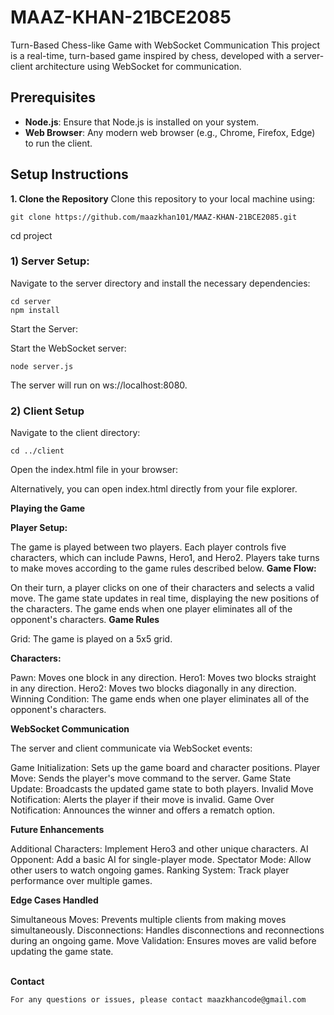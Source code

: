 # MAAZ-KHAN-21BCE2085
Turn-Based Chess-like Game with WebSocket Communication This project is a real-time, turn-based game inspired by chess, developed with a server-client architecture using WebSocket for communication.



## Prerequisites
- **Node.js**: Ensure that Node.js is installed on your system.
- **Web Browser**: Any modern web browser (e.g., Chrome, Firefox, Edge) to run the client.

## <b>Setup Instructions</b>

<b>1. Clone the Repository</b>
Clone this repository to your local machine using:
                
    git clone https://github.com/maazkhan101/MAAZ-KHAN-21BCE2085.git

cd project

<b><h3>1) Server Setup:</h3></b>

Navigate to the server directory and install the necessary dependencies:
    </br>
    
    cd server
    npm install


Start the Server:

Start the WebSocket server:
</br>

    node server.js


The server will run on ws://localhost:8080.


<b><h3>2) Client Setup</h3></b>

Navigate to the client directory:
    
    cd ../client

Open the index.html file in your browser:

Alternatively, you can open index.html directly from your file explorer.


<b>Playing the Game

Player Setup:
</b>

The game is played between two players. Each player controls five characters, which can include Pawns, Hero1, and Hero2.
Players take turns to make moves according to the game rules described below.
<b>
Game Flow:

</b>
On their turn, a player clicks on one of their characters and selects a valid move.
The game state updates in real time, displaying the new positions of the characters.
The game ends when one player eliminates all of the opponent's characters.

<b>
Game Rules
</b>


Grid: The game is played on a 5x5 grid.

<b>
Characters:
</b>

Pawn: Moves one block in any direction.
Hero1: Moves two blocks straight in any direction.
Hero2: Moves two blocks diagonally in any direction.
Winning Condition: The game ends when one player eliminates all of the opponent's characters.

<b>
WebSocket Communication
</b>

The server and client communicate via WebSocket events:

Game Initialization: Sets up the game board and character positions.
Player Move: Sends the player's move command to the server.
Game State Update: Broadcasts the updated game state to both players.
Invalid Move Notification: Alerts the player if their move is invalid.
Game Over Notification: Announces the winner and offers a rematch option.


<b>
Future Enhancements
</b>

Additional Characters: Implement Hero3 and other unique characters.
AI Opponent: Add a basic AI for single-player mode.
Spectator Mode: Allow other users to watch ongoing games.
Ranking System: Track player performance over multiple games.
<b>

Edge Cases Handled
</b>

Simultaneous Moves: Prevents multiple clients from making moves simultaneously.
Disconnections: Handles disconnections and reconnections during an ongoing game.
Move Validation: Ensures moves are valid before updating the game state.

</br>
<b>
Contact
</b>                    

    For any questions or issues, please contact maazkhancode@gmail.com
